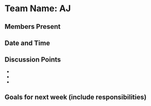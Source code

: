 # Team Name: AJ

## Members Present 






## Date and Time

## Discussion Points
-
-
-


## Goals for next week (include responsibilities)

